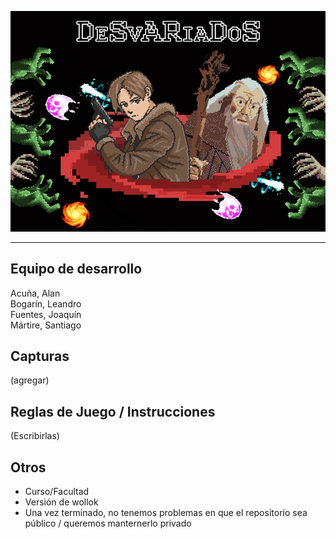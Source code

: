 ![](assets/MenuReadMe.png)

-----

## Equipo de desarrollo

<div align="justify">
Acuña, Alan </br>
Bogarín, Leandro </br>
Fuentes, Joaquín </br>
Mártire, Santiago </br>
</div>


## Capturas

(agregar)

## Reglas de Juego / Instrucciones

(Escribirlas)


## Otros

- Curso/Facultad
- Versión de wollok
- Una vez terminado, no tenemos problemas en que el repositorio sea público / queremos manternerlo privado

